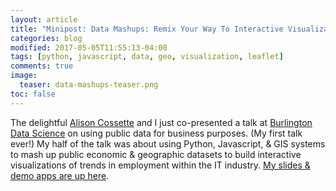 ```yaml
---
layout: article
title: "Minipost: Data Mashups: Remix Your Way To Interactive Visualizations"
categories: blog
modified: 2017-05-05T11:55:13-04:00
tags: [python, javascript, data, geo, visualization, leaflet]
comments: true
image:
  teaser: data-mashups-teaser.png
toc: false
---
```


The delightful [Alison Cossette](https://twitter.com/alison_cossette) and I just co-presented a talk at [Burlington Data Science](https://www.meetup.com/Burlington-Data-Scientists/) on using public data for business purposes. (My first talk ever!) My half of the talk was about using Python, Javascript, & GIS systems to mash up public economic & geographic datasets to build interactive visualizations of trends in employment within the IT industry. [My slides & demo apps are up here](https://vivshaw.github.io/4-19-public-data-talk/).
